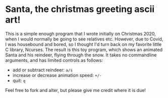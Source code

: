 # Santa, the christmas greeting ascii art!

This is a simple enough program that I wrote initially on Christmas 2020, when I would normally be going to see relatives etc. However, due to Covid, I was housebound and bored, so I thought I'd turn back on my favorite little C library, Ncurses. The result is this toy program, which shows an animated Santa and his reindeer, flying through the snow. It takes no commandline arguments, and has limited controls as follows:

- add or subtract reindeer: `a/s`
- increase or decrease animation speed: `+/-`
- quit: `q`

Feel free to fork and alter, but please give me credit where it is due!
